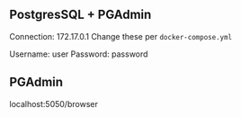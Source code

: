 PostgresSQL + PGAdmin
---
Connection: 172.17.0.1
Change these per `docker-compose.yml`

Username: user
Password: password

## PGAdmin
localhost:5050/browser
